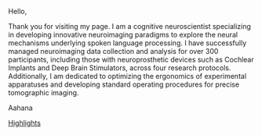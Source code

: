 Hello, 

Thank you for visiting my page. I am a cognitive neuroscientist specializing in developing innovative neuroimaging paradigms to explore the neural mechanisms underlying spoken language processing. I have successfully managed neuroimaging data collection and analysis for over 300 participants, including those with neuroprosthetic devices such as Cochlear Implants and Deep Brain Stimulators, across four research protocols. Additionally, I am dedicated to optimizing the ergonomics of experimental apparatuses and developing standard operating procedures for precise tomographic imaging.

Aahana

<!--
![fNIRS 2022 poster](/assets/images/PS2_24_171_Aahana_Bajracharya_SFNIRS_2022.jpg)
SfNIRs members can post questions about my poster here: [fNIRS2022](https://fnirs.org/2022/01/01/sfnirs2022_171/)
Feel free to email me at aahana@wustl.edu
-->
[Highlights](https://engineering.wustl.edu/academics/student-profiles/Aahana-Bajracharya.html)

<!---
### Markdown

Markdown is a lightweight and easy-to-use syntax for styling your writing. It includes conventions for

```markdown
Syntax highlighted code block

# Header 1
## Header 2
### Header 3

- Bulleted
- List

1. Numbered
2. List

**Bold** and _Italic_ and `Code` text

[Link](url) and ![Image](src)
```

For more details see [GitHub Flavored Markdown](https://guides.github.com/features/mastering-markdown/).

### Jekyll Themes

Your Pages site will use the layout and styles from the Jekyll theme you have selected in your [repository settings](https://github.com/Aahana1/aahana.github.io/settings). The name of this theme is saved in the Jekyll `_config.yml` configuration file.

### Support or Contact

Having trouble with Pages? Check out our [documentation](https://docs.github.com/categories/github-pages-basics/) or [contact support](https://github.com/contact) and we’ll help you sort it out.
--->
